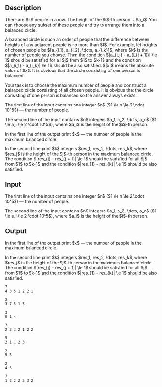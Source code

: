 ## Description

<div><p>There are $n$ people in a row. The height of the $i$-th person is $a_i$. You can choose <span class="tex-font-style-bf">any</span> subset of these people and try to arrange them into a <span class="tex-font-style-bf">balanced circle</span>.</p><p>A <span class="tex-font-style-bf">balanced circle</span> is such an order of people that the difference between heights of any adjacent people is no more than $1$. For example, let heights of chosen people be $[a_{i_1}, a_{i_2}, \dots, a_{i_k}]$, where $k$ is the number of people you choose. Then the condition $|a_{i_j} - a_{i_{j + 1}}| \le 1$ should be satisfied for all $j$ from $1$ to $k-1$ and the condition $|a_{i_1} - a_{i_k}| \le 1$ should be also satisfied. $|x|$ means the absolute value of $x$. It is obvious that the circle consisting of one person is balanced.</p><p>Your task is to choose the maximum number of people and construct a <span class="tex-font-style-bf">balanced circle</span> consisting of all chosen people. It is obvious that the circle consisting of one person is balanced so the answer always exists.</p></div><div class="input-specification"><p>The first line of the input contains one integer $n$ ($1 \le n \le 2 \cdot 10^5$) — the number of people.</p><p>The second line of the input contains $n$ integers $a_1, a_2, \dots, a_n$ ($1 \le a_i \le 2 \cdot 10^5$), where $a_i$ is the height of the $i$-th person.</p></div><div class="output-specification"><p>In the first line of the output print $k$ — the number of people in the maximum <span class="tex-font-style-bf">balanced circle</span>.</p><p>In the second line print $k$ integers $res_1, res_2, \dots, res_k$, where $res_j$ is the <span class="tex-font-style-bf">height</span> of the $j$-th person in the maximum <span class="tex-font-style-bf">balanced circle</span>. The condition $|res_{j} - res_{j + 1}| \le 1$ should be satisfied for all $j$ from $1$ to $k-1$ and the condition $|res_{1} - res_{k}| \le 1$ should be also satisfied.</p></div>

## Input

<p>The first line of the input contains one integer $n$ ($1 \le n \le 2 \cdot 10^5$) — the number of people.</p><p>The second line of the input contains $n$ integers $a_1, a_2, \dots, a_n$ ($1 \le a_i \le 2 \cdot 10^5$), where $a_i$ is the height of the $i$-th person.</p>

## Output

<p>In the first line of the output print $k$ — the number of people in the maximum <span class="tex-font-style-bf">balanced circle</span>.</p><p>In the second line print $k$ integers $res_1, res_2, \dots, res_k$, where $res_j$ is the <span class="tex-font-style-bf">height</span> of the $j$-th person in the maximum <span class="tex-font-style-bf">balanced circle</span>. The condition $|res_{j} - res_{j + 1}| \le 1$ should be satisfied for all $j$ from $1$ to $k-1$ and the condition $|res_{1} - res_{k}| \le 1$ should be also satisfied.</p>





```input1
7
4 3 5 1 2 2 1
```




```input2
5
3 7 5 1 5
```




```input3
3
5 1 4
```




```input4
7
2 2 3 2 1 2 2
```




```output1
5
2 1 1 2 3
```




```output2
2
5 5
```




```output3
2
4 5
```




```output4
7
1 2 2 2 2 3 2
```


